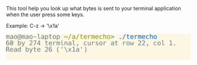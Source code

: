 This tool help you look up what bytes is sent to your terminal application when the user press some keys.

Example: C-z -> '\x1a'

![](screenshot.png)
